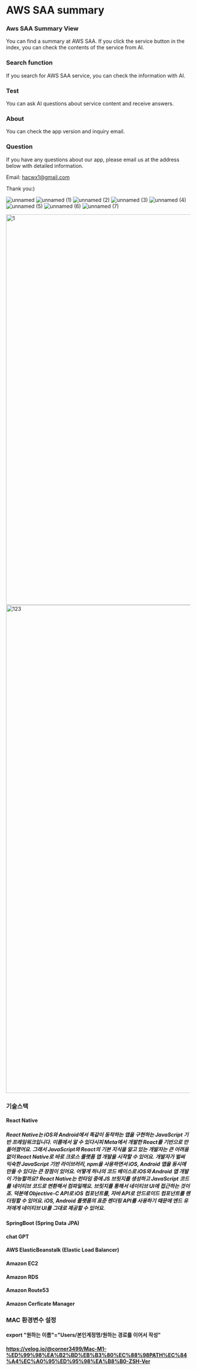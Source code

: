 # AWS SAA summary

### Aws SAA Summary View
You can find a summary at AWS SAA. If you click the service button in the index, you can check the contents of the service from AI.

### Search function
If you search for AWS SAA service, you can check the information with AI. 
 
### Test
You can ask AI questions about service content and receive answers.

### About
You can check the app version and inquiry email. 

### Question
If you have any questions about our app, please email us at the address below with detailed information.

Email: hacwx1@gmail.com

Thank you:)

![unnamed](https://github.com/hachanghyun/awsSaaSummary/assets/33058284/92523e19-97bd-4e6e-8d03-0f9455e27812)
![unnamed (1)](https://github.com/hachanghyun/awsSaaSummary/assets/33058284/09eaf7d2-286a-4438-b30c-24903ea3089d)
![unnamed (2)](https://github.com/hachanghyun/awsSaaSummary/assets/33058284/1bb8ce53-102e-4b55-bd09-6a532bd7dee5)
![unnamed (3)](https://github.com/hachanghyun/awsSaaSummary/assets/33058284/59aa0839-341c-4cfa-a9d2-fe5aaba12364)
![unnamed (4)](https://github.com/hachanghyun/awsSaaSummary/assets/33058284/5be55d96-a70c-4662-a13d-f9e9ed77b8c8)
![unnamed (5)](https://github.com/hachanghyun/awsSaaSummary/assets/33058284/bae61884-f38e-407f-acd2-f1fa021e5d1d)
![unnamed (6)](https://github.com/hachanghyun/awsSaaSummary/assets/33058284/908cf903-bfda-4ecf-afdb-2ee4eb4d0ac9)
![unnamed (7)](https://github.com/hachanghyun/awsSaaSummary/assets/33058284/85b8a9a4-69d0-4af9-b27a-b2ea72790a94)
 
<img width="1065" alt="1" src="https://github.com/hachanghyun/awsSaaSummary/assets/33058284/702fab34-ffa2-42af-974d-35040de6fc0d">

<img width="1331" alt="123" src="https://github.com/hachanghyun/awsSaaSummary/assets/33058284/fd7d652d-cf51-4651-bb7e-f0a96aa666f4">


### 기술스택
#### React Native
##### React Native는 iOS와 Android에서 똑같이 동작하는 앱을 구현하는 JavaScript 기반 프레임워크입니다. 이름에서 알 수 있다시피 Meta에서 개발한 React를 기반으로 만들어졌어요. 그래서 JavaScript와 React의 기본 지식을 알고 있는 개발자는 큰 어려움 없이 React Native로 바로 크로스 플랫폼 앱 개발을 시작할 수 있어요. 개발자가 벌써 익숙한 JavaScript 기반 라이브러리, npm을 사용하면서 iOS, Android 앱을 동시에 만들 수 있다는 큰 장점이 있어요. 어떻게 하나의 코드 베이스로 iOS와 Android 앱 개발이 가능할까요? React Native는 런타임 중에 JS 브릿지를 생성하고 JavaScript 코드를 네이티브 코드로 변환해서 컴파일해요. 브릿지를 통해서 네이티브 UI에 접근하는 것이죠. 덕분에 Objective-C API로 iOS 컴포넌트를, 자바 API로 안드로이드 컴포넌트를 렌더링할 수 있어요. iOS, Android 플랫폼의 표준 렌더링 API를 사용하기 때문에 엔드 유저에게 네이티브 UI를 그대로 제공할 수 있어요.
#### SpringBoot (Spring Data JPA)

#### chat GPT
#### AWS ElasticBeanstalk (Elastic Load Balancer)
#### Amazon EC2 
#### Amazon RDS
#### Amazon Route53
#### Amazon Cerficate Manager

    
### MAC 환경변수 설정
#### export "원하는 이름"="Users/본인계정명/원하는 경로를 이어서 작성"
#### https://velog.io/@corner3499/Mac-M1-%ED%99%98%EA%B2%BD%EB%B3%80%EC%88%98PATH%EC%84%A4%EC%A0%95%ED%95%98%EA%B8%B0-ZSH-Ver
